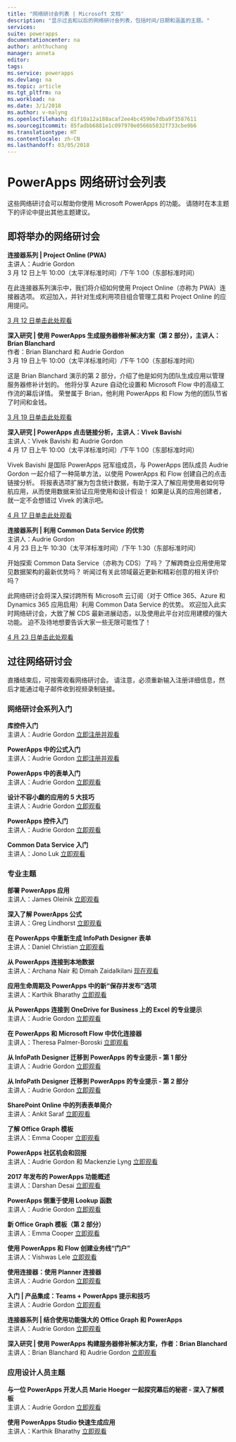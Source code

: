 ```yaml
---
title: "网络研讨会列表 | Microsoft 文档"
description: "显示过去和以后的网络研讨会列表，包括时间/日期和涵盖的主题。"
services: 
suite: powerapps
documentationcenter: na
author: anhthuchang
manager: anneta
editor: 
tags: 
ms.service: powerapps
ms.devlang: na
ms.topic: article
ms.tgt_pltfrm: na
ms.workload: na
ms.date: 3/1/2018
ms.author: v-malyng
ms.openlocfilehash: d1f10a12a188acaf2ee4bc4590e7dba9f3587611
ms.sourcegitcommit: 85fadbb6881e1c097970e0566b5832f733cbe9b6
ms.translationtype: HT
ms.contentlocale: zh-CN
ms.lasthandoff: 03/05/2018
---
```

# <a name="powerapps-webinar-listing"></a>PowerApps 网络研讨会列表 #
这些网络研讨会可以帮助你使用 Microsoft PowerApps 的功能。 请随时在本主题下的评论中提出其他主题建议。

## <a name="upcoming-webinars"></a>即将举办的网络研讨会 ##
**连接器系列 | Project Online (PWA)**
<br>主讲人：Audrie Gordon
<br>3 月 12 日上午 10:00（太平洋标准时间）/下午 1:00（东部标准时间）

在此连接器系列演示中，我们将介绍如何使用 Project Online（亦称为 PWA）连接器选项。 欢迎加入，并针对生成利用项目组合管理工具和 Project Online 的应用提问。

[3 月 12 日单击此处观看](https://www.youtube.com/watch?v=oncGxlmFqy8)


**深入研究 | 使用 PowerApps 生成服务器修补解决方案（第 2 部分），主讲人：Brian Blanchard**
<br>作者：Brian Blanchard 和 Audrie Gordon
<br>3 月 19 日上午 10:00（太平洋标准时间）/下午 1:00（东部标准时间）

这是 Brian Blanchard 演示的第 2 部分，介绍了他是如何为团队生成应用以管理服务器修补计划的。 他将分享 Azure 自动化设置和 Microsoft Flow 中的高级工作流的幕后详情。 荣誉属于 Brian，他利用 PowerApps 和 Flow 为他的团队节省了时间和金钱。

[3 月 19 日单击此处观看](https://www.youtube.com/watch?v=oncGxlmFqy8)

**深入研究 | PowerApps 点击链接分析，主讲人：Vivek Bavishi**
<br>主讲人：Vivek Bavishi 和 Audrie Gordon
<br>4 月 17 日上午 10:00（太平洋标准时间）/下午 1:00（东部标准时间）

Vivek Bavishi 是国际 PowerApps 冠军组成员，与 PowerApps 团队成员 Audrie Gordon 一起介绍了一种简单方法，以使用 PowerApps 和 Flow 创建自己的点击链接分析。 将报表选项扩展为包含统计数据，有助于深入了解应用使用者如何导航应用，从而使用数据来验证应用使用和设计假设！ 如果是认真的应用创建者，就一定不会想错过 Vivek 的演示吧。

[4 月 17 日单击此处观看](https://www.youtube.com/watch?v=OM-rlhKJFTA)

**连接器系列 | 利用 Common Data Service 的优势**
<br>主讲人：Audrie Gordon
<br>4 月 23 日上午 10:30（太平洋标准时间）/下午 1:30（东部标准时间）

开始探索 Common Data Service（亦称为 CDS）了吗？ 了解跨商业应用使用常见数据架构的最新优势吗？ 听闻过有关此领域最近更新和精彩创意的相关评价吗？

此网络研讨会将深入探讨跨所有 Microsoft 云订阅（对于 Office 365、Azure 和 Dynamics 365 应用启用）利用 Common Data Service 的优势。 欢迎加入此实时网络研讨会，大致了解 CDS 最新进展动态，以及使用此平台对应用建模的强大功能。 迫不及待地想要告诉大家一些无限可能性了！

[4 月 23 日单击此处观看](https://www.youtube.com/watch?v=JY8r46HnHoI)

## <a name="past-webinars"></a>过往网络研讨会 ##
直播结束后，可按需观看网络研讨会。 请注意，必须重新输入注册详细信息，然后才能通过电子邮件收到视频录制链接。

### <a name="getting-started-webinar-series"></a>网络研讨会系列入门 ###
**库控件入门**
<br>主讲人：Audrie Gordon [立即注册并观看](https://info.microsoft.com/US-EAD-WBNR-FY17-02Feb-28-GettingStartedwithPowerAppsGalleries300759_01Registration-ForminBody.html)

**PowerApps 中的公式入门**
<br>主讲人：Audrie Gordon [立即注册并观看](https://info.microsoft.com/US-EAD-WBNR-FY17-03Mar-14-GettingStartedwithPowerAppsFormulas300770_01Registration-ForminBody.html)

**PowerApps 中的表单入门**
<br>主讲人：Audrie Gordon [立即观看](https://www.youtube.com/watch?v=WnuwLkNbWk4)

**设计不容小觑的应用的 5 大技巧**
<br>主讲人：Audrie Gordon [立即观看](https://www.youtube.com/watch?v=Ql-pK9ixKxw)

**PowerApps 控件入门**
<br>主讲人：Audrie Gordon [立即观看](https://www.youtube.com/watch?v=lUo0DXvJENI)

**Common Data Service 入门**
<br>主讲人：Jono Luk [立即观看](https://info.microsoft.com/US-PowerBI-WBNR-FY17-04Apr-18-GettingStartedwiththeCommonDataServices312618_01Registration-ForminBody.html)

### <a name="pro-topics"></a>专业主题 ###
**部署 PowerApps 应用**
<br>主讲人：James Oleinik [立即观看](https://www.youtube.com/watch?v=LF49hFB14Cs)

**深入了解 PowerApps 公式**
<br>主讲人：Greg Lindhorst [立即观看](https://www.youtube.com/watch?v=PuePMMuj5ps)

**在 PowerApps 中重新生成 InfoPath Designer 表单**
<br>主讲人：Daniel Christian [立即观看](https://www.youtube.com/watch?v=ohQcxcVZSK4)

**从 PowerApps 连接到本地数据**
<br>主讲人：Archana Nair 和 Dimah Zaidalkilani [现在观看](https://www.youtube.com/watch?v=YBdO2MAulx8)

**应用生命周期及 PowerApps 中的新“保存并发布”选项**
<br>主讲人：Karthik Bharathy [立即观看](https://www.youtube.com/watch?v=Np3DXBQvq2I)

**从 PowerApps 连接到 OneDrive for Business 上的 Excel 的专业提示**
<br>主讲人：Audrie Gordon [立即观看](https://www.youtube.com/watch?v=WPhux5_3Sfs)

**在 PowerApps 和 Microsoft Flow 中优化连接器**
<br>主讲人：Theresa Palmer-Boroski [立即观看](https://www.youtube.com/watch?v=6jwt4qXA2IQ)

**从 InfoPath Designer 迁移到 PowerApps 的专业提示 - 第 1 部分**
<br>主讲人：Audrie Gordon [立即观看](https://www.youtube.com/watch?v=EZ09dRuiWLw)

**从 InfoPath Designer 迁移到 PowerApps 的专业提示 - 第 2 部分**
<br>主讲人：Audrie Gordon [立即观看](https://www.youtube.com/watch?v=Bm2XePxLcSM)

**SharePoint Online 中的列表表单简介**
<br>主讲人：Ankit Saraf [立即观看](https://www.youtube.com/watch?v=3dCwg6wtViI)

**了解 Office Graph 模板**
<br>主讲人：Emma Cooper [立即观看](https://www.youtube.com/watch?v=SwLNN3tPVNs)

**PowerApps 社区机会和回报**
<br> 主讲人：Audrie Gordon 和 Mackenzie Lyng [立即观看](https://www.youtube.com/watch?v=MTIkTPUgDSY)

**2017 年发布的 PowerApps 功能概述**
<br>主讲人：Darshan Desai [立即观看](https://www.youtube.com/watch?v=XFMh8-zLkEM)

**PowerApps 侧重于使用 Lookup 函数**
<br>主讲人：Audrie Gordon [立即观看](https://www.youtube.com/watch?v=uTPtNaSK_gc)

**新 Office Graph 模板（第 2 部分）**
<br>主讲人：Emma Cooper [立即观看](https://www.youtube.com/watch?v=9PopTeLdpmU)

**使用 PowerApps 和 Flow 创建业务线“门户”**
<br>主讲人：Vishwas Lele [立即观看](http://www.youtube.com/watch?v=eSMAAFHK44c)

**使用连接器：使用 Planner 连接器**
<br> 主讲人：Audrie Gordon [立即观看](https://www.youtube.com/watch?v=NBPL9Uw7qzg)

**入门 | 产品集成：Teams + PowerApps 提示和技巧**
<br>主讲人：Audrie Gordon [立即观看](https://www.youtube.com/watch?v=obBQk-aSElI)

**连接器系列 | 结合使用功能强大的 Office Graph 和 PowerApps**
<br>主讲人：Audrie Gordon [立即观看](https://www.youtube.com/watch?v=AOGGyoElGaQ)

**深入研究 | 使用 PowerApps 构建服务器修补解决方案，作者：Brian Blanchard**
<br>主讲人：Brian Blanchard 和 Audrie Gordon [立即观看](https://www.youtube.com/watch?v=QAe0oBecowU)


### <a name="app-designer-topics"></a>应用设计人员主题 ###
**与一位 PowerApps 开发人员 Marie Hoeger 一起探究幕后的秘密 - 深入了解模板**
<br>主讲人：Audrie Gordon [立即观看](https://www.youtube.com/watch?v=YF3DKZxlUdM)

**使用 PowerApps Studio 快速生成应用**
<br>主讲人：Karthik Bharathy [立即观看](https://www.youtube.com/watch?v=us85WpXe4cA)
